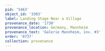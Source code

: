 ```yaml
---
pid: '5463'
object_id: '3303'
label: Landing Stage Near a Village
provenance_date: '1730'
provenance_location: Germany, Mannheim
provenance_text: 'Galerie Mannheim, inv. #3'
order: '0737'
collection: provenance
---
```

